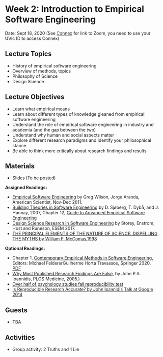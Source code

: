 # Week 2: Introduction to Empirical Software Engineering

Date: Sept 18, 2020
(See [Connex]( https://connex.csc.uvic.ca/portal/site/emse2020) for link to Zoom, you need to use your UVic ID to access Connex)

## Lecture Topics
- History of empirical software engineering
- Overview of methods, topics
- Philosophy of Science
- Design Science

## Lecture Objectives
- Learn what empirical means
- Learn about different types of knowledge gleaned from empirical software engineering
- Understand the role of empirical software engineering in industry and academia (and the gap between the two)
- Understand why human and social aspects matter
- Explore different research paradigms and identify your philosophical stance
- Be able to think more critically about research findings and results

## Materials
- Slides (To be posted)

**Assigned Readings:**
- [Empirical Software Engineering](https://www.americanscientist.org/article/empirical-software-engineering) 
by Greg Wilson, Jorge Aranda, American Scientist, Nov-Dec 2011.
- [Building Theories in Software Engineering](http://pooh.poly.asu.edu/Ser515/Schedule/docs/BuildingTheoriesInSE_Ch12.pdf) by D. Sjøberg, T. Dybå, and J. Hannay, 2007, Chapter 12, [Guide to Advanced Empirical Software Engineering](https://link.springer.com/book/10.1007/978-1-84800-044-5)
- [Design Science Research in Software Engineering](http://chisel.cs.uvic.ca/pubs/storey-ESEM2017.pdf) by Storey, Enstrom, Host and Runeson, ESEM 2017.
- [THE PRINCIPAL ELEMENTS OF THE NATURE OF SCIENCE: DISPELLING THE MYTHS by William F. McComas,1998](http://citeseerx.ist.psu.edu/viewdoc/download?doi=10.1.1.121.3476&rep=rep1&type=pdf)

**Optional Readings:**
- Chapter 1, [Contemporary Empirical Methods in Software Engineering](https://link.springer.com/book/10.1007/978-3-030-32489-6), Editors: Michael FeldererGuilherme Horta Travassos, Springer 2020. [PDF](https://link.springer.com/content/pdf/10.1007%2F978-3-030-32489-6.pdf)
- [Why Most Published Research Findings Are False](https://www.ncbi.nlm.nih.gov/pmc/articles/PMC1182327/), by John P.A. Ioannidis, PLOS Medicine, 2005.)
- [Over half of psychology studies fail reproducibility test](https://www.nature.com/news/over-half-of-psychology-studies-fail-reproducibility-test-1.18248)
- [Is Reproducible Research Accurate? by John Ioannidis Talk at Google 2014](https://www.youtube.com/watch?v=GPYzY9I78CI)

## Guests
- TBA

## Activities
- Group activity: 2 Truths and 1 Lie
